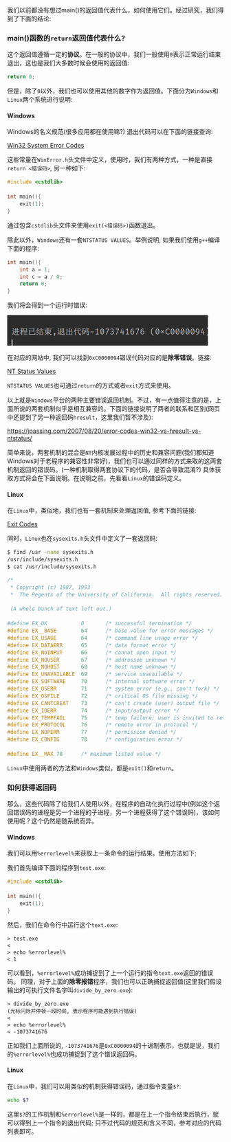 我们以前都没有想过main()的返回值代表什么，如何使用它们。经过研究，我们得到了下面的结论:

### main()函数的`return`返回值代表什么?

这个返回值遵循一定的**协议**。在一般的协议中，我们一般使用`0`表示正常运行结束退出，这也是我们大多数时候会使用的返回值:

```c++
return 0;
```

但是，除了`0`以外，我们也可以使用其他的数字作为返回值。下面分为`Windows`和`Linux`两个系统进行说明:

#### Windows

Windows的名义规范(很多应用都在使用嘛?) 退出代码可以在下面的链接查询:

[Win32 System Error Codes](https://learn.microsoft.com/en-us/windows/win32/debug/system-error-codes--0-499-)

这些常量在`WinError.h`头文件中定义，使用时，我们有两种方式，一种是直接`return <错误码>`, 另一种如下:

```c++
#include <cstdlib>

int main(){
	exit(1);
}
```

通过包含`cstdlib`头文件来使用`exit(<错误码>)`函数退出。

除此以外，`Windows`还有一套`NTSTATUS VALUES`。举例说明, 如果我们使用`g++`编译下面的程序:
```c++
int main(){  
    int a = 1;  
    int c = a / 0;  
    return 0;  
}
```

我们将会得到一个运行时错误:

![Exit with Code 0xC0000094](./images/exit_code.png)

在对应的网站中, 我们可以找到`0xC0000094`错误代码对应的是**除零错误**。链接:

[NT Status Values](https://learn.microsoft.com/en-us/openspecs/windows_protocols/ms-erref/596a1078-e883-4972-9bbc-49e60bebca55)

`NTSTATUS VALUES`也可通过`return`的方式或者`exit`方式来使用。

以上就是`Windows`平台的两种主要错误返回机制。不过，有一点值得注意的是，上面所说的两套机制似乎是相互兼容的。下面的链接说明了两者的联系和区别(网页中还提到了另一种返回码`hresult`，这里我们暂不涉及): 

https://jpassing.com/2007/08/20/error-codes-win32-vs-hresult-vs-ntstatus/

简单来说，两套机制的混合是`NT`内核发展过程中的历史和兼容问题(我们都知道Windows对于老程序的兼容性非常好)，我们也可以通过同样的方式来取的这两套机制返回的错误码。(一种机制取得两套协议下的代码，是否会导致混淆?) 具体获取方式将会在下面说明。在说明之前，先看看`Linux`的错误码定义。

#### Linux

在`Linux`中，类似地，我们也有一套机制来处理返回值, 参考下面的链接:

[Exit Codes](https://tldp.org/LDP/abs/html/exitcodes.html)

同时，`Linux`也在`sysexits.h`头文件中定义了一套返回码:

```bash
$ find /usr -name sysexits.h
/usr/include/sysexits.h
$ cat /usr/include/sysexits.h
```

```c++
/*
 * Copyright (c) 1987, 1993
 *  The Regents of the University of California.  All rights reserved.

 (A whole bunch of text left out.)

#define EX_OK           0       /* successful termination */
#define EX__BASE        64      /* base value for error messages */
#define EX_USAGE        64      /* command line usage error */
#define EX_DATAERR      65      /* data format error */
#define EX_NOINPUT      66      /* cannot open input */    
#define EX_NOUSER       67      /* addressee unknown */    
#define EX_NOHOST       68      /* host name unknown */
#define EX_UNAVAILABLE  69      /* service unavailable */
#define EX_SOFTWARE     70      /* internal software error */
#define EX_OSERR        71      /* system error (e.g., can't fork) */
#define EX_OSFILE       72      /* critical OS file missing */
#define EX_CANTCREAT    73      /* can't create (user) output file */
#define EX_IOERR        74      /* input/output error */
#define EX_TEMPFAIL     75      /* temp failure; user is invited to retry */
#define EX_PROTOCOL     76      /* remote error in protocol */
#define EX_NOPERM       77      /* permission denied */
#define EX_CONFIG       78      /* configuration error */

#define EX__MAX 78      /* maximum listed value */
```

`Linux`中使用两者的方法和`Windows`类似，都是`exit()`和`return`。

### 如何获得返回码

那么，这些代码除了给我们人使用以外，在程序的自动化执行过程中(例如这个返回错误码的进程是另一个进程的子进程，另一个进程获得了这个错误码)，该如何使用呢？这个仍然是随系统而异。

#### Windows

我们可以用`%errorlevel%`来获取上一条命令的运行结果。使用方法如下:

我们首先编译下面的程序到`test.exe`:

```c++
#include <cstdlib>

int main(){
	exit(1);
}
```

然后，我们在命令行中运行这个`text.exe`:

```shell
> test.exe
< 
> echo %errorlevel%
< 1 
```

可以看到，`%errorlevel%`成功捕捉到了上一个运行的指令`text.exe`返回的错误码。
同理，对于上面的**除零报错**程序，我们也可以正确捕捉返回值(这里我们假设输出的可执行文件名字叫`divide_by_zero.exe`):

```shell
> divide_by_zero.exe
(光标闪烁并停顿一段时间, 表示程序可能遇到执行错误)
<
> echo %errorlevel%
< -1073741676
```

正如我们上面所说的, `-1073741676`是`0xC0000094`的十进制表示，也就是说，我们的`%errorlevel%`也成功捕捉到了这个错误返回码。

#### Linux

在`Linux`中，我们可以用类似的机制获得错误码，通过指令变量`$?`:

```bash
echo $?
```

这里`$?`的工作机制和`%errorlevel%`是一样的，都是在上一个指令结束后执行，就可以得到上一个指令的退出代码; 只不过代码的规范和含义不同，参考对应的代码列表即可。




